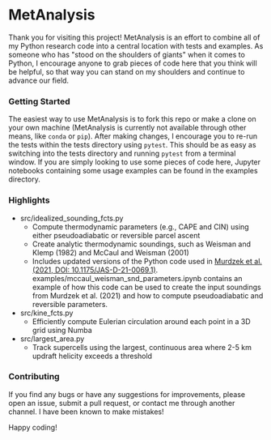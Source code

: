 # MetAnalysis
Thank you for visiting this project! MetAnalysis is an effort to combine all of my Python research code into a central location with tests and examples. As someone who has "stood on the shoulders of giants" when it comes to Python, I encourage anyone to grab pieces of code here that you think will be helpful, so that way you can stand on my shoulders and continue to advance our field.


### Getting Started
The easiest way to use MetAnalysis is to fork this repo or make a clone on your own machine (MetAnalysis is currently not available through other means, like `conda` or `pip`). After making changes, I encourage you to re-run the tests within the tests directory using `pytest`. This should be as easy as switching into the tests directory and running `pytest` from a terminal window. If you are simply looking to use some pieces of code here, Jupyter notebooks containing some usage examples can be found in the examples directory.


### Highlights
* src/idealized_sounding_fcts.py
    - Compute thermodynamic parameters (e.g., CAPE and CIN) using either pseudoadiabatic or reversible parcel ascent
    - Create analytic thermodynamic soundings, such as Weisman and Klemp (1982) and McCaul and Weisman (2001)
    - Includes updated versions of the Python code used in [Murdzek et al. (2021, DOI: 10.1175/JAS-D-21-0069.1)](https://doi.org/10.1175/JAS-D-21-0069.1). examples/mccaul_weisman_snd_parameters.ipynb contains an example of how this code can be used to create the input soundings from Murdzek et al. (2021) and how to compute pseudoadiabatic and reversible parameters.
* src/kine_fcts.py
    - Efficiently compute Eulerian circulation around each point in a 3D grid using Numba
* src/largest_area.py
    - Track supercells using the largest, continuous area where 2-5 km updraft helicity exceeds a threshold


### Contributing
If you find any bugs or have any suggestions for improvements, please open an issue, submit a pull request, or contact me through another channel. I have been known to make mistakes!

Happy coding!
